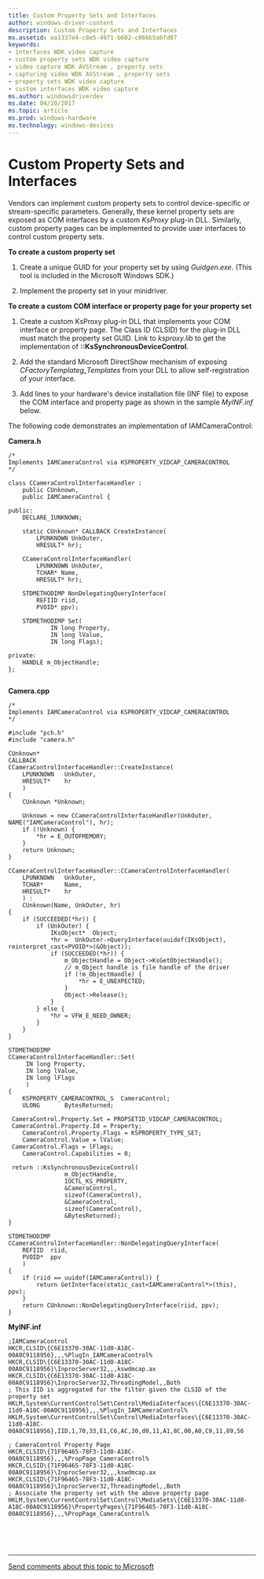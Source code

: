 ```yaml
---
title: Custom Property Sets and Interfaces
author: windows-driver-content
description: Custom Property Sets and Interfaces
ms.assetid: ea1337e4-c8e5-4971-b602-c066b5a6fd07
keywords:
- interfaces WDK video capture
- custom property sets WDK video capture
- video capture WDK AVStream , property sets
- capturing video WDK AVStream , property sets
- property sets WDK video capture
- custom interfaces WDK video capture
ms.author: windowsdriverdev
ms.date: 04/20/2017
ms.topic: article
ms.prod: windows-hardware
ms.technology: windows-devices
---
```


# Custom Property Sets and Interfaces


Vendors can implement custom property sets to control device-specific or stream-specific parameters. Generally, these kernel property sets are exposed as COM interfaces by a custom *KsProxy* plug-in DLL. Similarly, custom property pages can be implemented to provide user interfaces to control custom property sets.

**To create a custom property set**

1.  Create a unique GUID for your property set by using *Guidgen.exe*. (This tool is included in the Microsoft Windows SDK.)

2.  Implement the property set in your minidriver.

**To create a custom COM interface or property page for your property set**

1.  Create a custom KsProxy plug-in DLL that implements your COM interface or property page. The Class ID (CLSID) for the plug-in DLL must match the property set GUID. Link to *ksproxy.lib* to get the implementation of **::KsSynchronousDeviceControl**.

2.  Add the standard Microsoft DirectShow mechanism of exposing *CFactoryTemplateg\_Templates* from your DLL to allow self-registration of your interface.

3.  Add lines to your hardware's device installation file (INF file) to expose the COM interface and property page as shown in the sample *MyINF.inf* below.

The following code demonstrates an implementation of IAMCameraControl:

**Camera.h**

```
/*
Implements IAMCameraControl via KSPROPERTY_VIDCAP_CAMERACONTROL
*/

class CCameraControlInterfaceHandler :
    public CUnknown,
    public IAMCameraControl {

public:
    DECLARE_IUNKNOWN;

    static CUnknown* CALLBACK CreateInstance(
        LPUNKNOWN UnkOuter,
        HRESULT* hr);

    CCameraControlInterfaceHandler(
        LPUNKNOWN UnkOuter,
        TCHAR* Name,
        HRESULT* hr);

    STDMETHODIMP NonDelegatingQueryInterface(
        REFIID riid,
        PVOID* ppv);
 
    STDMETHODIMP Set( 
            IN long Property,
            IN long lValue,
            IN long Flags);
 
private:
    HANDLE m_ObjectHandle;
};
 
```

**Camera.cpp**

```
/*
Implements IAMCameraControl via KSPROPERTY_VIDCAP_CAMERACONTROL
*/

#include "pch.h"
#include "camera.h"

CUnknown*
CALLBACK
CCameraControlInterfaceHandler::CreateInstance(
    LPUNKNOWN   UnkOuter,
    HRESULT*    hr
    )
{
    CUnknown *Unknown;

    Unknown = new CCameraControlInterfaceHandler(UnkOuter, NAME("IAMCameraControl"), hr);
    if (!Unknown) {
        *hr = E_OUTOFMEMORY;
    }
    return Unknown;
} 

CCameraControlInterfaceHandler::CCameraControlInterfaceHandler(
    LPUNKNOWN   UnkOuter,
    TCHAR*      Name,
    HRESULT*    hr
    ) :
    CUnknown(Name, UnkOuter, hr)
{
    if (SUCCEEDED(*hr)) {
        if (UnkOuter) {
            IKsObject*  Object;
            *hr =  UnkOuter->QueryInterface(uuidof(IKsObject), reinterpret_cast<PVOID*>(&Object));
            if (SUCCEEDED(*hr)) {
                m_ObjectHandle = Object->KsGetObjectHandle();
                // m_Object handle is file handle of the driver
                if (!m_ObjectHandle) {
                    *hr = E_UNEXPECTED;
                }
                Object->Release();
            }
        } else {
            *hr = VFW_E_NEED_OWNER;
        }
    }
}

STDMETHODIMP
CCameraControlInterfaceHandler::Set(
     IN long Property,
     IN long lValue,
     IN long lFlags
     )
{
    KSPROPERTY_CAMERACONTROL_S  CameraControl;
    ULONG       BytesReturned;

 CameraControl.Property.Set = PROPSETID_VIDCAP_CAMERACONTROL;
 CameraControl.Property.Id = Property;
    CameraControl.Property.Flags = KSPROPERTY_TYPE_SET;
    CameraControl.Value = lValue;
 CameraControl.Flags = lFlags;
    CameraControl.Capabilities = 0;

 return ::KsSynchronousDeviceControl(
                m_ObjectHandle,
                IOCTL_KS_PROPERTY,
                &CameraControl,
                sizeof(CameraControl),
                &CameraControl,
                sizeof(CameraControl),
                &BytesReturned);
}

STDMETHODIMP
CCameraControlInterfaceHandler::NonDelegatingQueryInterface(
    REFIID  riid,
    PVOID*  ppv
    )
{
    if (riid == uuidof(IAMCameraControl)) {
        return GetInterface(static_cast<IAMCameraControl*>(this), ppv);
    }
    return CUnknown::NonDelegatingQueryInterface(riid, ppv);
}
```

**MyINF.inf**

```
;IAMCameraControl
HKCR,CLSID\{C6E13370-30AC-11d0-A18C-00A0C9118956},,,%PlugIn_IAMCameraControl%
HKCR,CLSID\{C6E13370-30AC-11d0-A18C-00A0C9118956}\InprocServer32,,,kswdmcap.ax
HKCR,CLSID\{C6E13370-30AC-11d0-A18C-00A0C9118956}\InprocServer32,ThreadingModel,,Both
; This IID is aggregated for the filter given the CLSID of the property set
HKLM,System\CurrentControlSet\Control\MediaInterfaces\{C6E13370-30AC-11d0-A18C-00A0C9118956},,,%PlugIn_IAMCameraControl%
HKLM,System\CurrentControlSet\Control\MediaInterfaces\{C6E13370-30AC-11d0-A18C-00A0C9118956},IID,1,70,33,E1,C6,AC,30,d0,11,A1,8C,00,A0,C9,11,89,56

; CameraControl Property Page
HKCR,CLSID\{71F96465-78F3-11d0-A18C-00A0C9118956},,,%PropPage_CameraControl%
HKCR,CLSID\{71F96465-78F3-11d0-A18C-00A0C9118956}\InprocServer32,,,kswdmcap.ax
HKCR,CLSID\{71F96465-78F3-11d0-A18C-00A0C9118956}\InprocServer32,ThreadingModel,,Both
; Associate the property set with the above property page
HKLM,System\CurrentControlSet\Control\MediaSets\{C6E13370-30AC-11d0-A18C-00A0C9118956}\PropertyPages\{71F96465-78F3-11d0-A18C-00A0C9118956},,,%PropPage_CameraControl%
```

 

 


--------------------
[Send comments about this topic to Microsoft](mailto:wsddocfb@microsoft.com?subject=Documentation%20feedback%20%5Bstream\stream%5D:%20Custom%20Property%20Sets%20and%20Interfaces%20%20RELEASE:%20%288/23/2016%29&body=%0A%0APRIVACY%20STATEMENT%0A%0AWe%20use%20your%20feedback%20to%20improve%20the%20documentation.%20We%20don't%20use%20your%20email%20address%20for%20any%20other%20purpose,%20and%20we'll%20remove%20your%20email%20address%20from%20our%20system%20after%20the%20issue%20that%20you're%20reporting%20is%20fixed.%20While%20we're%20working%20to%20fix%20this%20issue,%20we%20might%20send%20you%20an%20email%20message%20to%20ask%20for%20more%20info.%20Later,%20we%20might%20also%20send%20you%20an%20email%20message%20to%20let%20you%20know%20that%20we've%20addressed%20your%20feedback.%0A%0AFor%20more%20info%20about%20Microsoft's%20privacy%20policy,%20see%20http://privacy.microsoft.com/default.aspx. "Send comments about this topic to Microsoft")


